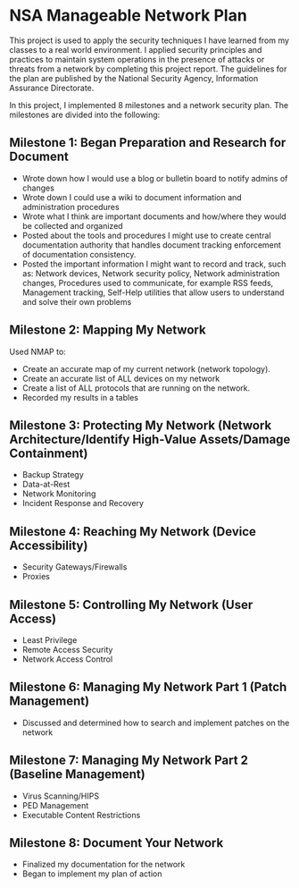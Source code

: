 # NSA Manageable Network Plan

<p> This project is used to apply the security techniques I have learned from my classes to a real world environment. I applied  security principles and practices to maintain system operations in the presence of attacks or threats from a network by completing this project report. The guidelines for the plan are published by the National Security Agency, Information Assurance Directorate. 

In this project, I implemented 8 milestones and a network security plan. The milestones are divided into the following:
</p>

## Milestone 1: Began Preparation and Research for Document 
- Wrote down how I would use a blog or bulletin board to notify admins of changes
- Wrote down I  could use a wiki to document information and administration procedures
- Wrote what I think are important documents and how/where they would be collected and organized
- Posted about the tools and procedures I might use to create central documentation authority that handles document tracking enforcement of documentation consistency. 
- Posted the important information I might want to record and track, such as: Network devices, Network security policy, Network administration changes, Procedures used to communicate, for example RSS feeds, Management tracking, Self-Help utilities that allow users to understand and solve their own problems

## Milestone 2: Mapping My Network
Used NMAP to: 
- Create an accurate map of my current network (network topology).
- Create an accurate list of ALL devices on my network
- Create a list of ALL protocols that are running on the network.
- Recorded my results in a tables
## Milestone 3: Protecting My Network (Network Architecture/Identify High-Value Assets/Damage Containment)
- Backup Strategy
- Data-at-Rest
- Network Monitoring
- Incident Response and Recovery
## Milestone 4: Reaching My Network (Device Accessibility)
- Security Gateways/Firewalls
- Proxies
## Milestone 5: Controlling My Network (User Access)
- Least Privilege
- Remote Access Security
- Network Access Control
## Milestone 6: Managing My Network Part 1 (Patch Management)
  - Discussed and determined how to search and implement patches on the network
## Milestone 7: Managing My Network Part 2 (Baseline Management)
- Virus Scanning/HIPS
- PED Management
- Executable Content Restrictions
## Milestone 8: Document Your Network
 - Finalized my documentation for the network
 - Began to implement my plan of action 
